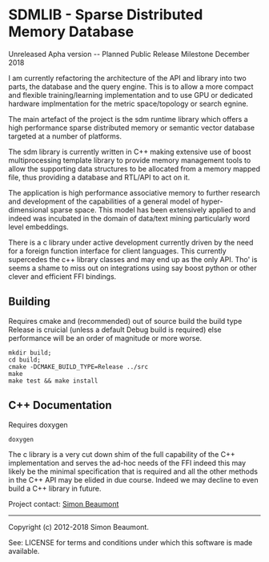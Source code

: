 SDMLIB - Sparse Distributed Memory Database 
===========================================

Unreleased Apha version -- Planned Public Release Milestone December 2018

I am currently refactoring the architecture of the API and library
into two parts, the database and the query engine. This is to allow a
more compact and flexible training/learning implementation and to use
GPU or dedicated hardware implmentation for the metric space/topology
or search egnine.

The main artefact of the project is the sdm runtime library which
offers a high performance sparse distributed memory or semantic vector
database targeted at a number of platforms.

The sdm library is currently written in C++ making extensive use of
boost multiprocessing template library to provide memory management
tools to allow the supporting data structures to be allocated from a
memory mapped file, thus providing a database and RTL/API to act on it.

The application is high performance associative memory to further
research and development of the capabilities of a general model of
hyper-dimensional sparse space. This model has been extensively
applied to and indeed was incubated in the domain of data/text
mining particularly word level embeddings.

There is a c library under active development currently driven
by the need for a foreign function interface for client languages.
This currently supercedes the c++ library classes and may end up as
the only API. Tho' is seems a shame to miss out on integrations using
say boost python or other clever and efficient FFI bindings.



Building 
-------- 

Requires cmake and (recommended) out of source build the build type
Release is cruicial (unless a default Debug build is required) else
performance will be an order of magnitude or more worse.

```shell
mkdir build;
cd build;
cmake -DCMAKE_BUILD_TYPE=Release ../src
make
make test && make install
```

C++ Documentation
-----------------

Requires doxygen

```shell
doxygen
```

The c library is a very cut down shim of the full capability of the
C++ implementation and serves the ad-hoc needs of the FFI indeed this
may likely be the minimal specification that is required and all the
other methods in the C++ API may be elided in due course. Indeed we
may decline to even build a C++ library in future.


Project contact: [Simon Beaumont](mailto:s@molemind.net) 
_______________________
Copyright (c) 2012-2018 Simon Beaumont.

See: LICENSE for terms and conditions under which this software is
made available.


